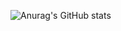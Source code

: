 ![Anurag's GitHub stats](https://github-readme-stats.vercel.app/api?username=Yandexis&count_private=true&show_icons=true&theme=dark)
